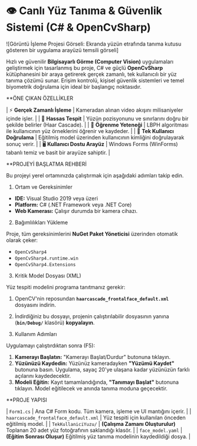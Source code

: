 # 👁️ Canlı Yüz Tanıma & Güvenlik Sistemi (C# & OpenCvSharp)

![Görüntü İşleme Projesi Görseli: Ekranda yüzün etrafında tanıma kutusu gösteren bir uygulama arayüzü temsili görseli]

Hızlı ve güvenilir **Bilgisayarlı Görme (Computer Vision)** uygulamaları geliştirmek için tasarlanmış bu proje, C# ve güçlü **OpenCvSharp** kütüphanesini bir araya getirerek gerçek zamanlı, tek kullanıcılı bir yüz tanıma çözümü sunar. Erişim kontrolü, kişisel güvenlik sistemleri ve temel biyometrik doğrulama için ideal bir başlangıç noktasıdır.

**ÖNE ÇIKAN ÖZELLİKLER


| ⚡ **Gerçek Zamanlı İşleme** | Kameradan alınan video akışını milisaniyeler içinde işler. |
| 🎯 **Hassas Tespit** | Yüzün pozisyonunu ve sınırlarını doğru bir şekilde belirler (Haar Cascade). |
| 🧠 **Öğrenme Yeteneği** | LBPH algoritması ile kullanıcının yüz örneklerini öğrenir ve kaydeder. |
| 👤 **Tek Kullanıcı Doğrulama** | Eğitilmiş model üzerinden kullanıcının kimliğini doğrulayarak sonuç verir. |
| 🖥️ **Kullanıcı Dostu Arayüz** | Windows Forms (WinForms) tabanlı temiz ve basit bir arayüze sahiptir. |

**PROJEYİ BAŞLATMA REHBERİ

Bu projeyi yerel ortamınızda çalıştırmak için aşağıdaki adımları takip edin.

 1. Ortam ve Gereksinimler

* **IDE:** Visual Studio 2019 veya üzeri
* **Platform:** C# (.NET Framework veya .NET Core)
* **Web Kamerası:** Çalışır durumda bir kamera cihazı.

2. Bağımlılıkları Yükleme

Proje, tüm gereksinimlerini **NuGet Paket Yöneticisi** üzerinden otomatik olarak çeker:

* `OpenCvSharp4`
* `OpenCvSharp4.runtime.win`
* `OpenCvSharp4.Extensions`

 3. Kritik Model Dosyası (XML)

Yüz tespiti modelini programa tanıtmanız gerekir:

1.  OpenCV'nin reposundan **`haarcascade_frontalface_default.xml`** dosyasını indirin.
2.  İndirdiğiniz bu dosyayı, projenin çalıştırılabilir dosyasının yanına (**`bin/Debug/`** klasörü) **kopyalayın**.

 4. Kullanım Adımları

Uygulamayı çalıştırdıktan sonra (F5):

1.  **Kamerayı Başlatın:** "Kamerayı Başlat/Durdur" butonuna tıklayın.
2.  **Yüzünüzü Kaydedin:** Yüzünüz kameradayken **"Yüzümü Kaydet"** butonuna basın. Uygulama, sayaç 20'ye ulaşana kadar yüzünüzün farklı açılarını kaydedecektir.
3.  **Modeli Eğitin:** Kayıt tamamlandığında, **"Tanımayı Başlat"** butonuna tıklayın. Model eğitilecek ve anında tanıma moduna geçecektir.

**PROJE YAPISI

| `Form1.cs` | Ana C# Form kodu. Tüm kamera, işleme ve UI mantığını içerir. |
| `haarcascade_frontalface_default.xml` | Yüz tespiti için kullanılan önceden eğitilmiş model. |
| `TekKullaniciYuzu/` | **(Çalışma Zamanı Oluşturulur)** Toplanan 20 adet yüz fotoğrafının saklandığı klasör. |
| `face_model.yaml` | **(Eğitim Sonrası Oluşur)** Eğitilmiş yüz tanıma modelinin kaydedildiği dosya. |

